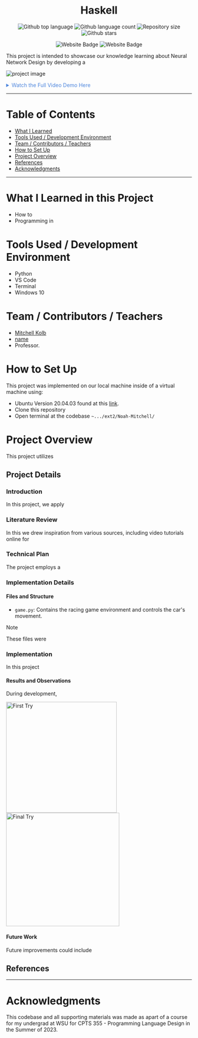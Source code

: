 
<h1 align="center">Haskell</h1>

<p align="center">
  <img alt="Github top language" src="https://img.shields.io/github/languages/top/mitchellkolb/haskell?color=5D4F85">

  <img alt="Github language count" src="https://img.shields.io/github/languages/count/mitchellkolb/haskell?color=5D4F85">

  <img alt="Repository size" src="https://img.shields.io/github/repo-size/mitchellkolb/haskell?color=5D4F85">

  <img alt="Github stars" src="https://img.shields.io/github/stars/mitchellkolb/haskell?color=5D4F85" />
</p>

<p align="center">
<img
    src="https://img.shields.io/badge/haskell-5D4F85?style=for-the-badge&logo=haskell&logoColor=white"
    alt="Website Badge" />
<img
    src="https://img.shields.io/badge/ubuntu-E95420?style=for-the-badge&logo=ubuntu&logoColor=white"
    alt="Website Badge" />
</p>

This project is intended to showcase our knowledge learning about Neural Network Design by developing a

![project image](resources/image1.png)

<details>
<summary style="color:#5087dd">Watch the Full Video Demo Here</summary>

[![Full Video Demo Here](https://img.youtube.com/vi/VidKEY/0.jpg)](https://www.youtube.com/watch?v=VidKEY)

</details>

---


# Table of Contents
- [What I Learned](#what-i-learned-in-this-project)
- [Tools Used / Development Environment](#tools-used--development-environment)
- [Team / Contributors / Teachers](#team--contributors--teachers)
- [How to Set Up](#how-to-set-up)
- [Project Overview](#project-overview)
- [References](#references)
- [Acknowledgments](#acknowledgments)

---

# What I Learned in this Project
- How to
- Programming in 



# Tools Used / Development Environment
- Python
- VS Code
- Terminal
- Windows 10





# Team / Contributors / Teachers
- [Mitchell Kolb](https://github.com/mitchellkolb)
- [name]()
- Professor. 





# How to Set Up
This project was implemented on our local machine inside of a virtual machine using:
- Ubuntu Version 20.04.03 found at this [link](http://lt.releases.ubuntu.com/20.04.3/).
- Clone this repository 
- Open terminal at the codebase `~.../ext2/Noah-Mitchell/`





# Project Overview
This project utilizes 



## Project Details

### Introduction
In this project, we apply 


### Literature Review
In this we drew inspiration from various sources, including video tutorials online for 


### Technical Plan
The project employs a 


### Implementation Details

#### Files and Structure
- `game.py`: Contains the racing game environment and controls the car's movement.
> [!NOTE]
> These files were 


### Implementation
In this project

#### Results and Observations
During development,
<p float="left">
  <img src="resources/image1.png" alt="First Try" width="300" />
  <img src="resources/image2.png" alt="Final Try" width="307" />
</p>

#### Future Work
Future improvements could include



## References



--- 
# Acknowledgments
This codebase and all supporting materials was made as apart of a course for my undergrad at WSU for CPTS 355 - Programming Language Design in the Summer of 2023. 

